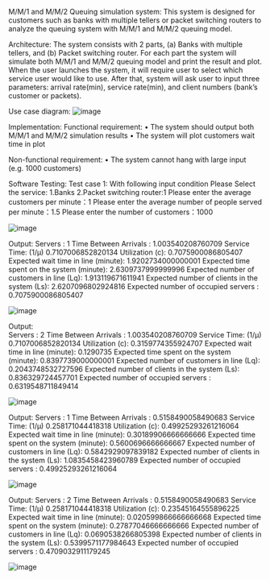 M/M/1 and M/M/2 Queuing simulation system:
This system is designed for customers such as banks with multiple tellers or packet switching routers to analyze the queuing system with M/M/1 and M/M/2 queuing model.

Architecture:
The system consists with 2 parts, (a) Banks with multiple tellers, and (b) Packet switching router. For each part the system will simulate both M/M/1 and M/M/2 queuing model and print the result and plot. When the user launches the system, it will require user to select which service user would like to use. After that, system will ask user to input three parameters: arrival rate(min), service rate(min), and client numbers (bank’s customer or packets).

Use case diagram:
![image](https://user-images.githubusercontent.com/93003662/146613297-ec15d690-3098-4ed8-885a-de084250b134.png)


Implementation:
Functional requirement:
•	The system should output both M/M/1 and M/M/2 simulation results
•	The system will plot customers wait time in plot

Non-functional requirement:
•	The system cannot hang with large input (e.g. 1000 customers)

Software Testing:
Test case 1:
With following input condition
Please Select the service: 1.Banks 2.Packet switching router:1
Please enter the average customers per minute：1
Please enter the average number of people served per minute：1.5
Please enter the number of customers：1000

 ![image](https://user-images.githubusercontent.com/93003662/146613014-af1f75a7-3c1b-4582-bf02-2bcd9404b944.png)
 
 Output:
 Servers : 1
 Time Between Arrivals :  1.003540208760709 
 Service Time: (1/µ) 0.7107006852820134
 Utilization (c):  0.7075900086805407
 Expected wait time in line (minute): 1.9202734000000001
 Expected time spent on the system (minute): 2.6309737999999996 
 Expected number of customers in line (Lq): 1.913119671611941
 Expected number of clients in the system (Ls): 2.6207096802924816 
 Expected number of occupied servers : 0.7075900086805407
 
 ![image](https://user-images.githubusercontent.com/93003662/146612996-ca93b228-42e4-4e84-a248-cf13e48803b8.png)
 
 Output:  
 Servers : 2 
 Time Between Arrivals :  1.003540208760709 
 Service Time: (1/µ) 0.7107006852820134 
 Utilization (c):  0.3159774355924707 
 Expected wait time in line (minute): 0.1290735 
 Expected time spent on the system (minute): 0.8397739000000001 
 Expected number of customers in line (Lq): 0.2043748532727596 
 Expected number of clients in the system (Ls): 0.836329724457701 
 Expected number of occupied servers : 0.6319548711849414


![image](https://user-images.githubusercontent.com/93003662/146613484-0128d8f5-ffa9-48e8-816d-4f684f643e6b.png)

 Output: 
 Servers : 1 
 Time Between Arrivals :  0.5158490058490683 
 Service Time: (1/µ) 0.258171044418318 
 Utilization (c):  0.49925293261216064 
 Expected wait time in line (minute): 0.30189906666666666 
 Expected time spent on the system (minute): 0.5600696666666667 
 Expected number of customers in line (Lq): 0.5842929097839182 
 Expected number of clients in the system (Ls): 1.0835458423960789 
 Expected number of occupied servers : 0.49925293261216064

 ![image](https://user-images.githubusercontent.com/93003662/146612965-e669808c-3282-4253-b4d6-95be14ea06c8.png)

 Output: 
 Servers : 2
 Time Between Arrivals :  0.5158490058490683 
 Service Time: (1/µ) 0.258171044418318 
 Utilization (c):  0.23545164555896225 
 Expected wait time in line (minute): 0.020599866666666668 
 Expected time spent on the system (minute): 0.27877046666666666 
 Expected number of customers in line (Lq): 0.0690538266805398 
 Expected number of clients in the system (Ls): 0.5399571177984643 
 Expected number of occupied servers : 0.4709032911179245



![image](https://user-images.githubusercontent.com/93003662/146612900-4427091c-b4f7-4847-9b9f-53be002f9a6d.png)

